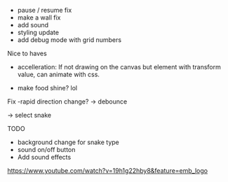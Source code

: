- pause / resume fix
- make a wall fix
- add sound
- styling update
- add debug mode with grid numbers

Nice to haves

- accelleration: If not drawing on the canvas but element with transform value, can animate with css.

- make food shine? lol

Fix
-rapid direction change?
-> debounce

-> select snake

TODO

- background change for snake type
- sound on/off button
- Add sound effects

https://www.youtube.com/watch?v=19h1g22hby8&feature=emb_logo
